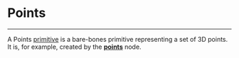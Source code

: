 # Points

---

A Points [primitive](/concepts/GeneralConcepts/primitive.md) is a bare-bones primitive representing a set of 3D points. It is, for example, created by the [**points**](/nodes/Points/documentation.md) node.
